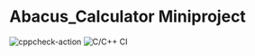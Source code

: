 # Abacus_Calculator Miniproject
![cppcheck-action](https://github.com/99003152/calculator_miniproject/workflows/cppcheck-action/badge.svg)
![C/C++ CI](https://github.com/99003152/calculator_miniproject/workflows/C/C++%20CI/badge.svg)

